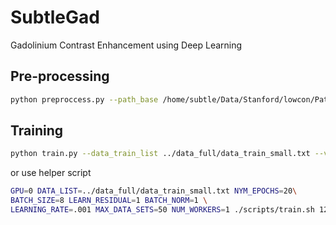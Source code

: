 # SubtleGad
Gadolinium Contrast Enhancement using Deep Learning

## Pre-processing
```bash
python preproccess.py --path_base /home/subtle/Data/Stanford/lowcon/Patient_0121 --verbose --output Patient_0121.npy --discard_start_percent .1 --discard_end_percent .1 --normalize --normalize_fun mean 
```

## Training
```bash
python train.py --data_train_list ../data_full/data_train_small.txt --verbose --num_epochs 20 --batch_size 8 --gpu 0 --checkpoint xyz.checkpoint --validation_split 0. --random_seed 723 --log_dir ../logs_tb/ --max_data_sets 50 --learn_residual --learning_rate .0001 --batch_norm --num_workers 1 --shuffle --history_file history_xyz.npy --id 123xyz
```

or use helper script
```bash
GPU=0 DATA_LIST=../data_full/data_train_small.txt NYM_EPOCHS=20\ 
BATCH_SIZE=8 LEARN_RESIDUAL=1 BATCH_NORM=1 \
LEARNING_RATE=.001 MAX_DATA_SETS=50 NUM_WORKERS=1 ./scripts/train.sh 123xyz
```
